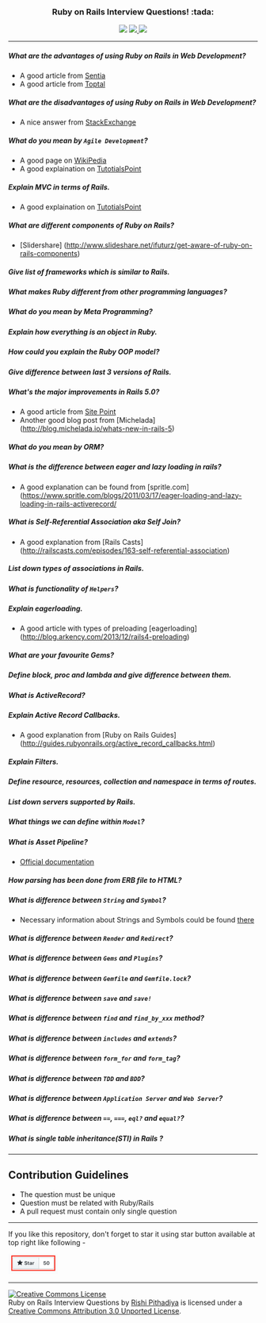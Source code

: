 <h3 align="center">Ruby on Rails Interview Questions! :tada:</h3>
<p align="center">
    <img src="https://img.shields.io/badge/License-MIT-green.svg">
  <a href="https://github.com/ellerbrock/open-source-badges/">
      <img src="https://badges.frapsoft.com/os/v1/open-source.png?v=103">
  </a>
  <a href="https://saythanks.io/to/rishiip" target="_blank">
      <img src="https://img.shields.io/badge/SayThanks.io-%E2%98%BC-1EAEDB.svg">
  </a>
</p>

------------

##### What are the advantages of using Ruby on Rails in Web Development?
* A good article from [Sentia](http://www.sentia.com.au/blog/8-benefits-of-using-ruby-on-rails-for-web-development)
* A good article from [Toptal](http://www.toptal.com/ruby-on-rails/after-two-decades-of-programming-i-use-rails)

##### What are the disadvantages of using Ruby on Rails in Web Development?
* A nice answer from [StackExchange](http://programmers.stackexchange.com/a/85576/142368)

##### What do you mean by `Agile Development`?
* A good page on [WikiPedia](https://en.wikipedia.org/wiki/Agile_software_development)
* A good explaination on [TutotialsPoint](http://www.tutorialspoint.com/sdlc/sdlc_agile_model.htm)

##### Explain MVC in terms of Rails.
* A good explaination on [TutotialsPoint](http://www.tutorialspoint.com/ruby-on-rails/rails-framework.htm)

##### What are different components of Ruby on Rails?
* [Slidershare] (http://www.slideshare.net/ifuturz/get-aware-of-ruby-on-rails-components)

##### Give list of frameworks which is similar to Rails.
##### What makes Ruby different from other programming languages?
##### What do you mean by Meta Programming?
##### Explain how everything is an object in Ruby.
##### How could you explain the Ruby OOP model?
##### Give difference between last 3 versions of Rails.
##### What's the major improvements in Rails 5.0?
* A good article from [Site Point](http://www.sitepoint.com/whats-new-rails-5/)
* Another good blog post from [Michelada] (http://blog.michelada.io/whats-new-in-rails-5)

##### What do you mean by ORM?

##### What is the difference between eager and lazy loading in rails?
* A good explanation can be found from [spritle.com] (https://www.spritle.com/blogs/2011/03/17/eager-loading-and-lazy-loading-in-rails-activerecord/

##### What is Self-Referential Association aka Self Join?
* A good explanation from [Rails Casts] (http://railscasts.com/episodes/163-self-referential-association)

##### List down types of associations in Rails.
##### What is functionality of `Helpers`?
##### Explain eagerloading.
* A good article with types of preloading [eagerloading] (http://blog.arkency.com/2013/12/rails4-preloading)

##### What are your favourite Gems?
##### Define block, proc and lambda and give difference between them.
##### What is ActiveRecord?
##### Explain Active Record Callbacks.
* A good explanation from [Ruby on Rails Guides] (http://guides.rubyonrails.org/active_record_callbacks.html)

##### Explain Filters.
##### Define resource, resources, collection and namespace in terms of routes.
##### List down servers supported by Rails.
##### What things we can define within `Model`?
##### What is Asset Pipeline?
* [Official documentation](http://guides.rubyonrails.org/asset_pipeline.html)

##### How parsing has been done from ERB file to HTML?
##### What is difference between `String` and `Symbol`?
* Necessary information about Strings and Symbols could be found [there](http://www.reactive.io/tips/2009/01/11/the-difference-between-ruby-symbols-and-strings/)

##### What is difference between `Render` and `Redirect`?
##### What is difference between `Gems` and `Plugins`?
##### What is difference between `Gemfile` and `Gemfile.lock`?
##### What is difference between `save` and `save!`
##### What is difference between `find` and `find_by_xxx` method?
##### What is difference between `includes` and `extends`?
##### What is difference between `form_for` and `form_tag`?
##### What is difference between `TDD` and  `BDD`?
##### What is difference between `Application Server` and `Web Server`?
##### What is difference between `==`, `===`, `eql?` and `equal?`?
##### What is single table inheritance(STI) in Rails ?

------------
## Contribution Guidelines

* The question must be unique
* Question must be related with Ruby/Rails
* A pull request must contain only single question

------------

If you like this repository, don't forget to star it using star button available at top right like following -

<img src="img/star.png" width="100">

------------

<a rel="license" href="http://creativecommons.org/licenses/by/3.0/deed.en_US"><img alt="Creative Commons License" style="border-width:0" src="http://i.creativecommons.org/l/by/3.0/88x31.png" /></a><br/><span xmlns:dct="http://purl.org/dc/terms/" href="http://purl.org/dc/dcmitype/Text" property="dct:title" rel="dct:type">Ruby on Rails Interview Questions</span> by <a xmlns:cc="http://creativecommons.org/ns#" href="https://github.com/rishiip/rails-interview-questions" property="cc:attributionName" rel="cc:attributionURL">Rishi Pithadiya</a> is licensed under a <a rel="license" href="http://creativecommons.org/licenses/by/3.0/deed.en_US">Creative Commons Attribution 3.0 Unported License</a>.
